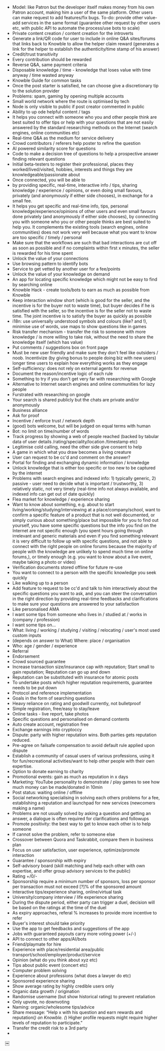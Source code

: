 - Model: like Patron but the developer itself makes money from his own Patron account, making him a user of the same platform. Other users can make request to add features/fix bugs. To-do: provide other value-add services in the same format (guarantee other request by other users etc, with public API to automate the process/use bots to scale)
- Private content creation / content creation for the introverts
- Generate a link/QR code for user to include in online Q&A sites/forums that links back to Knowble to allow the helper claim reward (generates a link for the helper to establish the authenticity/time stamp of his answer)
- Credit/trust transitivity
- Every contribution should be rewarded
- Reverse Q&A, same payment criteria
- Disposable knowledge / time - knowledge that loses value with time anyway / time wasted anyway
- Knowble Guide for common tasks
- Once the post starter is satisfied, he can choose give a discretionary tip to the solution provider
- Problems: spam, gaming by opening multiple accounts
- Small world network where the route is optimised by tech
- Node is only visible to public if post creator commented in public
- Ability to up ode helpful content / tags
- It helps you connect with someone who you and other people think are best suited to offer tips or help with your questions that are not easily answered by the standard researching methods on the Internet (search engines, online communities etc)
- Real-time Q&A as the medium for service delivery
- Crowd contributors / referers help poster to refine the question
- AI powered similarity score for questions
- Code to make a decision tree of questions to help a prospective answer finding relevant questions
- Initial beta-testers to register their professional, places they worked/lived/visited, hobbies, interests and things they are knowledgeable/passionate about
- Once connected, you will be able to 
- by providing specific, real-time, interactive info / tips, sharing knowledge / experience / opinions, or even doing small favours, privately (and anonymously if either side chooses), in exchange for a small fee.
- It helps you get specific and real-time info, tips, personal knowledge/experience/opinions of other users and even small favours done privately (and anonymously if either side chooses), by connecting you with someone who you or other people thinks are best suited to help you. It complements the existing tools (search engines, online communities) does not work very well because what you want to know are too specific / timely / personal
- Make sure that the workflows are such that bad interactions are cut off as soon as possible and if no complaints within first x minutes, the seller is rewarded for his time spent
- Unlock the value of your connections
- Use browsing pattern to identify bots
- Service to get vetted by another user for a fee/points
- Unlock the value of your knowledge on demand
- An app for locating specific knowledge which might not be easy to find by searching online
- Knowble Hack - create tools/bots to earn as much as possible from Knowble
- Keep interaction window short (which is good for the seller, and the incentive is for the buyer not to waste time), but buyer decides if he is satisfied with the seller, so the incentive is for the seller not to waste time. The joint incentive is to satisfy the buyer as quickly as possible
- i18n: use universally understood symbols and colours (like? and !), minimise use of words, use maps to show questions like in games
- Risk transfer mechanism - transfer the risk to someone with more knowledge / is more willing to take risk, without the need to share the knowledge itself (which has value)
- Put comments / suggestions box on front page
- Must be new user friendly and make sure they don't feel like outsiders / noob. Incentivize (by giving bonus to people doing biz with new users) longer time users to explain how everything works as they engage
- Self-sufficiency: does not rely on external agents for revenue
- Document the reason/incentive logic of each rule
- Something to try if you don't get very far with researching with Google
- Alternative to Internet search engines and online communities for lazy people
- Furstrated with researching on google
- Your search is shared publicly but the chats are private and/or anonymously
- Business alliance
- Ask for proof
- Incentive / enforce trust / network depth 
- (good) bots welcome, but will be judged on equal terms with human
- Bot: no limit on time/number of words
- Track progress by showing a web of people reached (backed by tabular data of user details /rating/speciality/location /timestamp etc)
- Legitimise cold calling,  need the other side give consent to help
- A game in which what you draw becomes a living creature
- User can request to be cc'd and comment on the answer?
- Portal for finding and exchanging dynamic information / knowledge
- Unlock knowledge that is either too specific or too new to be captured by the internet
- Problems with search engines and indexed info: 1) typically generic, 2) passive - user need to decide what is important / trustworthy, 3) relatively static, not very timely (real-time info not always available, and indexed info can get out of date quickly)
- Flea market for knowledge / experience sharing 
- Want to know about something, e.g. about to start living/working/studying/interviewing at a place/company/school, want to confirm a specific feature of a product that is not well documented, or simply curious about something/place but impossible for you to find out yourself, you have some specific questions but the info you find on the Internet are not specific enough (you spent hours going through irrelevant and generic materials and even if you find something relevant it is very difficult to follow up with specific questions, and not able to connect with the right people on online forums because the majority of people with the knowledge are unlikely to spend much time on online forums,), or timely enough (e.g. you want to know about a live event, maybe taking a photo or video)
- Verification documents stored offline for future re-use
- You want to connect to a person with the specific knowledge you seek quickly
- Like walking up to a person
- Add feature to request to be cc'd and talk to him interactively about the specific questions you want to ask, and you can steer the conversation in the right direction by providing real-time feedbacks and clarifications to make sure your questions are answered to your satisfaction
- Like personalised AMA
- I want some tips from someone who lives in / studied at / works in (company / profession)
- I want some tips on...
- What: living / working / studying / visiting / relocating / user's most used custom inputs
- (depends on answer to What) Where: place / organisation
- Who: age / gender / experience
- Referral
- Endorsement
- Crowd sourced guarantee
- Increase transaction size/insurance cap with reputation; Start small to gain reputation; Reputation can go up and down
- Reputation can be substituted with insurance for atomic posts
- To undertake posts which higher reputation requirements, guarantee needs to be put down
- Protocol and reference implementation
- Goals in the form of searching questions
- Heavy reliance on rating and goodwill currently, not bulletproof
- Simple registration, free/easy to stay/leave
- Online tasks - live report, take photos
- Specific questions and personalised on demand contents
- Auto create account, registration free
- Exchange earnings into cryptoccy
- Dispute: party with higher reputation wins. Both parties gets reputation reduced.
- Pre-agree on failsafe compensation to avoid default rule applied upon dispute
- Establish a community of casual users of various professions, using it for fun/recreational activities/want to help other people with their own expertise.
- Option to donate earning to charity 
- Promotional events: gain as much as reputation in x days
- Marketing: YouTube personality to demonstrate / play games to see how much money can be made/donated in 10min
- Post status: waiting online / offline
- Social networking specialising in solving each others problems for a fee, establishing a reputation and launchpad for new services (newcomers making a name)
- Problems are not usually solved by asking a question and getting an answer, a dialogue is often required for clarifications and followups
- Promote positivity: the best way to get to know each other is to help someone
- If cannot solve the problem, refer to someone else
- Crossover between Quora and Taskrabbit, compare them in business plan
- Focus on user satisfaction, user experience, optimize/promote interaction
- Guarantee / sponsorship with expiry
- Self-advisory board (skill matching and help each other with own expertise, and offer group advisory services to the public)
- Rating +/0/-
- Sponsorship require a minimum number of sponsors, loss per sponsor per transaction must not exceed [?]% of the sponsored amount
- Interactive tips/experience sharing, online/virtual task
- University/company interview / life experience sharing 
- During the dispute period, either party can trigger a duel, decision will be based on the ratings at the time of the duel
- As expiry approaches, referal % increases to provide more incentive to refer
- Buyer's interest should take priority 
- Use the app to get feedbacks and suggestions of the app
- Jobs with guaranteed payouts carry more voting power (+/-)
- API to connect to other apps/AI/bots
- Friend/playmate for hire
- Experience with place/residential area/public transport/school/employer/product/service
- Opinion (what do you think about xyz etc)
- Tips about public event (concert etc)
- Computer problem solving
- Experience about professions (what does a lawyer do etc)
- Sponsored experience sharing 
- Show average rating by highly credible users only
- Organic data growth / origination
- Randomise username (but show historical rating) to prevent retaliation
- Only upvote, no downvoting
- Naming: organic/wholesome tips/advice
- Share message: “Help x with his question and earn rewards and reputation(*) on Knowble. (*) Higher profile requests might require higher levels of reputation to participate.”
- Transfer the credit risk to a 3rd party
- 

￼
